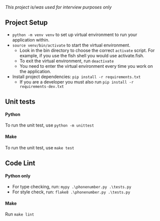 _This project is/was used for interview purposes only_

## Project Setup
* `python -m venv venv` to set up virtual environment to run your application within.
* `source venv/bin/activate` to start the virtual environment.
    * Look in the bin directory to choose the correct `activate` script. For example, if you use the fish shell you would use activate.fish.
    * To exit the virtual environment, run `deactivate`
    * You need to enter the virtual environment every time you work on the application.
* Install project dependencies: `pip install -r requirements.txt`
    * If you are a developer you must also run `pip install -r requirements-dev.txt`

## Unit tests
#### Python
To run the unit test, use `python -m unittest`
#### Make
To run the unit test, use `make test`

## Code Lint
#### Python only
* For type checking, run: `mypy .\phonenumber.py .\tests.py`
* For style check, run: `flake8 .\phonenumber.py .\tests.py`
#### Make
Run `make lint`
